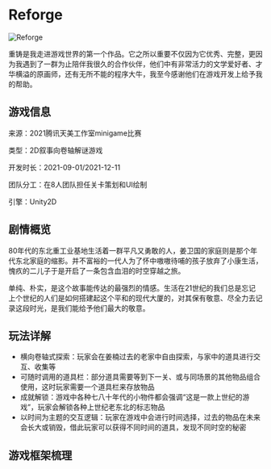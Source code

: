 # **Reforge**

![Reforge](https://s2.loli.net/2022/09/21/IJvE86bsDlHa4gC.png)

重铸是我走进游戏世界的第一个作品。它之所以重要不仅因为它优秀、完整，更因为我遇到了一群为止陪伴我很久的合作伙伴，他们中有非常活力的文学爱好者、才华横溢的原画师，还有无所不能的程序大牛，我至今感谢他们在游戏开发上给予我的帮助。

## 游戏信息

来源：2021腾讯天美工作室minigame比赛

类型：2D叙事向卷轴解谜游戏

开发时长：2021-09-01/2021-12-11

团队分工：在8人团队担任关卡策划和UI绘制

引擎：Unity2D

## 剧情概览

80年代的东北重工业基地生活着一群平凡又勇敢的人，姜卫国的家庭则是那个年代东北家庭的缩影。并不富裕的一代人为了怀中嗷嗷待哺的孩子放弃了小康生活，愧疚的二儿子于是开启了一条包含血泪的时空穿越之旅。

单纯、朴实，是这个故事能传达的最强烈的情感。生活在21世纪的我们总是忘记上个世纪的人们是如何搭建起这个平和的现代大厦的，对其保有敬意、尽全力去记录这段时光，是我们能给予他们最大的敬意。

## 玩法详解

- 横向卷轴式探索：玩家会在姜楠过去的老家中自由探索，与家中的道具进行交互、收集等
- 可随时调用的道具栏：部分道具需要等到下一关、或与同场景的其他物品组合使用，这时玩家需要一个道具栏来存放物品
- 成就解锁：游戏中各种七八十年代的小物件都会强调“这是一款上世纪的游戏”，玩家会解锁各种上世纪老东北的标志物品
- 以时间为主题的交互逻辑：玩家在游戏中会进行时间选择，过去的物品在未来会长大或销毁，借此玩家可以获得不同时间的道具，发现不同时空的秘密

## 游戏框架梳理



